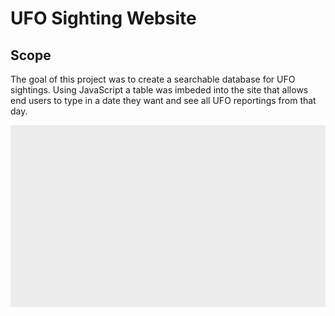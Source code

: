 # UFO Sighting Website


## Scope
The goal of this project was to create a searchable database for UFO sightings. Using JavaScript a table was imbeded into the site that allows end users to type in a date they want and see all UFO reportings from that day. 

![demo](images/ufo-site-demo.gif)



